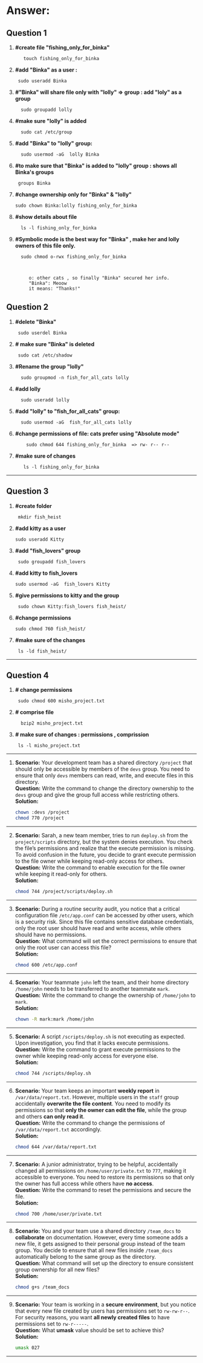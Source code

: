# Answer:

## Question 1
 1. __#create file "fishing_only_for_binka"__

           touch fishing_only_for_binka


2. __#add "Binka" as a user :__ 

        sudo useradd Binka


3. __#"Binka" will share file only with "lolly" => group : add "loly" as a group__
            
         sudo groupadd lolly 
4. __#make sure "lolly" is added__
         
         sudo cat /etc/group
5. __#add "Binka" to "lolly" group:__
          
         sudo usermod -aG  lolly Binka
6. __#to make sure that "Binka" is added to "lolly" group : shows all Binka's groups__
    
        groups Binka

7. __#change ownership only for "Binka" & "lolly"__
       
       sudo chown Binka:lolly fishing_only_for_binka

8. __#show details about file__
         
         ls -l fishing_only_for_binka

9. __#Symbolic mode is the best way for "Binka" , make her and lolly owners of this file only.__
  
         sudo chmod o-rwx fishing_only_for_binka 

   
   
            o: other cats , so finally "Binka" secured her info.
            "Binka": Meoow 
            it means: "Thanks!"

 ## Question 2  

 1. __#delete "Binka"__

         sudo userdel Binka
2. __# make sure "Binka" is deleted__

        sudo cat /etc/shadow
3. __#Rename the group "lolly"__

      
         sudo groupmod -n fish_for_all_cats lolly

4. __#add lolly__

         sudo useradd lolly

 5.  __#add "lolly" to "fish_for_all_cats" group:__  

        
        
           sudo usermod -aG  fish_for_all_cats lolly

6. __#change permissions of file: cats prefer using "Absolute mode"__
          
          
           sudo chmod 644 fishing_only_for_binka  => rw- r-- r-- 
               
           
7.  __#make sure of changes__
        
        
           ls -l fishing_only_for_binka
    
------------------------------------------------------------------
## Question 3
   1.  __#create folder__
   
       
            mkdir fish_heist

   2.  __#add kitty as a user__
            
        
           sudo useradd Kitty

   3. __#add "fish_lovers" group__
   
       
           sudo groupadd fish_lovers

   4. __#add kitty to fish_lovers__
          
          sudo usermod -aG  fish_lovers Kitty

   5. __#give permissions to kitty and the group__
           
           sudo chown Kitty:fish_lovers fish_heist/

   6.   __#change permissions__
   
          
          
            sudo chmod 760 fish_heist/

   7. __#make sure of the changes__
                
    
           ls -ld fish_heist/


-----------------------------------------------------------------

## Question 4



1.  __# change permissions__
         
         sudo chmod 600 misho_project.txt

2. __# comprise file__

         bzip2 misho_project.txt

3.  __# make sure of changes : permissions , comprission__   
    
      
         ls -l misho_project.txt          

---


1. **Scenario:** Your development team has a shared directory `/project` that should only be accessible by members of the `devs` group. You need to ensure that only `devs` members can read, write, and execute files in this directory.  
   **Question:** Write the command to change the directory ownership to the `devs` group and give the group full access while restricting others.  
   **Solution:**  
   ```bash
   chown :devs /project
   chmod 770 /project
   ```
---
2. **Scenario:** Sarah, a new team member, tries to run `deploy.sh` from the `project/scripts` directory, but the system denies execution. You check the file’s permissions and realize that the execute permission is missing. To avoid confusion in the future, you decide to grant execute permission to the file owner while keeping read-only access for others.  
   **Question:** Write the command to enable execution for the file owner while keeping it read-only for others.  
   **Solution:**  
   ```bash
   chmod 744 /project/scripts/deploy.sh
   ```
---
3. **Scenario:** During a routine security audit, you notice that a critical configuration file `/etc/app.conf` can be accessed by other users, which is a security risk. Since this file contains sensitive database credentials, only the root user should have read and write access, while others should have no permissions.  
   **Question:** What command will set the correct permissions to ensure that only the root user can access this file?  
   **Solution:**  
   ```bash
   chmod 600 /etc/app.conf
   ```
---
4. **Scenario:** Your teammate `john` left the team, and their home directory `/home/john` needs to be transferred to another teammate `mark`.  
   **Question:** Write the command to change the ownership of `/home/john` to `mark`.  
   **Solution:**  
   ```bash
   chown -R mark:mark /home/john
   ```
---
5. **Scenario:** A script `/scripts/deploy.sh` is not executing as expected. Upon investigation, you find that it lacks execute permissions.  
   **Question:** Write the command to grant execute permissions to the owner while keeping read-only access for everyone else.  
   **Solution:**  
   ```bash
   chmod 744 /scripts/deploy.sh
   ```
---
6. **Scenario:** Your team keeps an important **weekly report** in `/var/data/report.txt`. However, multiple users in the `staff` group accidentally **overwrite the file content**. You need to modify its permissions so that **only the owner can edit the file**, while the group and others **can only read it**.  
   **Question:** Write the command to change the permissions of `/var/data/report.txt` accordingly.  
   **Solution:**  
   ```bash
   chmod 644 /var/data/report.txt
   ```
---
7. **Scenario:** A junior administrator, trying to be helpful, accidentally changed all permissions on `/home/user/private.txt` to `777`, making it accessible to everyone. You need to restore its permissions so that only the owner has full access while others have **no access**.  
   **Question:** Write the command to reset the permissions and secure the file.  
   **Solution:**  
   ```bash
   chmod 700 /home/user/private.txt
   ```
---
8. **Scenario:** You and your team use a shared directory `/team_docs` to **collaborate** on documentation. However, every time someone adds a new file, it gets assigned to their personal group instead of the team group. You decide to ensure that all new files inside `/team_docs` automatically belong to the same group as the directory.  
   **Question:** What command will set up the directory to ensure consistent group ownership for all new files?  
   **Solution:**  
   ```bash
   chmod g+s /team_docs
   ```
---
9. **Scenario:** Your team is working in a **secure environment**, but you notice that every new file created by users has permissions set to `rw-rw-r--`. For security reasons, you want **all newly created files** to have permissions set to `rw-r-----`.  
**Question:** What **umask** value should be set to achieve this?  
   **Solution:**  
   ```bash
   umask 027
   ```

---